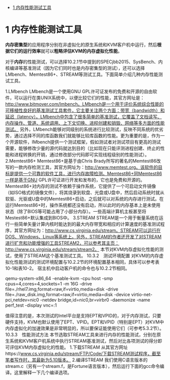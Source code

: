 
<!-- @import "[TOC]" {cmd="toc" depthFrom=1 depthTo=6 orderedList=false} -->

<!-- code_chunk_output -->

* [1 内存性能测试工具](#1-内存性能测试工具)

<!-- /code_chunk_output -->

# 1 内存性能测试工具

**内存密集型**的应用程序分别在非虚拟化的原生系统和KVM客户机中运行，然后**根据它们的运行效率**就可以**粗略评估KVM的内存虚拟化性能**。

对于**内存**的性能测试，可以选择10.2.1节中提到的SPECjbb2015、SysBench、内核编译等基准测试（因为它们同时也是内存密集型的测试），还可以选择LMbench、Memtest86+、STREAM等测试工具。下面简单介绍几种内存性能测试工具。

1.LMbench
LMbench是一个使用GNU GPL许可证发布的免费和开源的自由软件，可以运行在类UNIX系统中，以便比较它们的性能，其官方网址是：http://www.bitmover.com/lmbench。LMbench是一个用于评价系统综合性能的可移植性良好的基准测试工具套件，它主要关注两个方面：带宽（bandwidth）和延迟（latency）。LMbench中包含了很多简单的基准测试，它覆盖了文档读写、内存操作、管道、系统调用、上下文切换、进程创建和销毁、网络等多方面的性能测试。
另外，LMbench能够对同级别的系统进行比较测试，反映不同系统的优劣势，通过选择不同的库函数我们就能够比较库函数的性能。更为重要的是，作为一个开源软件，IMbench提供一个测试框架，假如测试者对测试项目有更高的测试需要，能够修改少量的源代码就达到目的（比如现在只能评测进程创建、终止的性能和进程转换的开销，通过修改部分代码即可实现线程级别的性能测试）。
2.Memtest86+
Memtest86+是基于由Chris Brady所写的著名的Memtest86改写的一款内存检测工具，其官方网址为：http://www.memtest.org。该软件的目标是提供一个可靠的软件工具，进行内存故障检测。Memtest86+同Memtest86一样是基于GNU GPL许可证进行开发和发布的，它也是免费和开源的。
Memtest86+对内存的测试不依赖于操作系统，它提供了一个可启动文件镜像（如ISO格式的镜像文件），将其烧录到软盘、光盘或U盘中，然后启动系统时就从软驱、光驱或U盘中的Memtest86+启动，之后就可以对系统的内存进行测试。在运行Memtest86+时，操作系统都还没有启动，所以此时的内存基本上是未使用状态（除了BIOS等可能占用了小部分内存）。一些高端计算机主板甚至将Mestest86+默认集成到BIOS中。
3.STREAM
STREAM是一个用于衡量系统在运行一些简单矢量计算内核时能达到的最大内存带宽和相应的计算速度的基准测试程序，其官方网址为：http://www.cs.virginia.edu/stream。STREAM可以运行在DOS、Windows、Linux等系统上。另外，STREAM的作者还开发了对STREAM进行扩充和功能增强的工具STREAM2，可以参考其主页：http://www.cs.virginia.edu/stream/stream2。
本节对KVM内存虚拟化性能的测试，使用了STREAM这个基准测试工具。
10.3.2　测试环境配置
对KVM的内存虚拟化性能测试的测试环境配置与10.2.2节的环境配置基本相同，具体可以参考表10-1和表10-2。
宿主机中启动客户机的命令也与10.2.2节相同。

qemu-system-x86_64 -enable-kvm -cpu host -smp cpus=4,cores=4,sockets=1 -m 16G -drive file=./rhel7.img,format=raw,if=virtio,media=disk -drive file=./raw_disk.img,format=raw,if=virtio,media=disk -device virtio-net-pci,netdev=nic0 -netdev bridge,id=nic0,br=virbr0 -daemonize -name perf_test -display vnc=:1

值得注意的是，本次测试的Intel平台是支持EPT和VPID的，对于内存测试，只要硬件支持，KVM也默认使用了EPT、VPID。EPT和VPID（特别是EPT）对KVM中内存虚拟化的加速效果是非常明显的，所以要保证能使用它们（可参考5.3.2节）。
10.3.3　性能测试方法
本节选取STREAM工具来进行内存的性能测试，分别在原生系统和KVM客户机系统中执行STREAM基准测试，然后对比各项测试的得分即可评估KVM内存虚拟化的性能。
1.下载STREAM
从其官方网址https://www.cs.virginia.edu/stream/FTP/Code/下载STREAM测试程序，截至笔者写作时，其最新为5.10版本。
2.编译STREAM
我们使用C语言版本的stream.c（另有一个stream.f，是Fortune语言版本），然后运行下面的gcc命令编译。这里解释一下几个编译选项。
